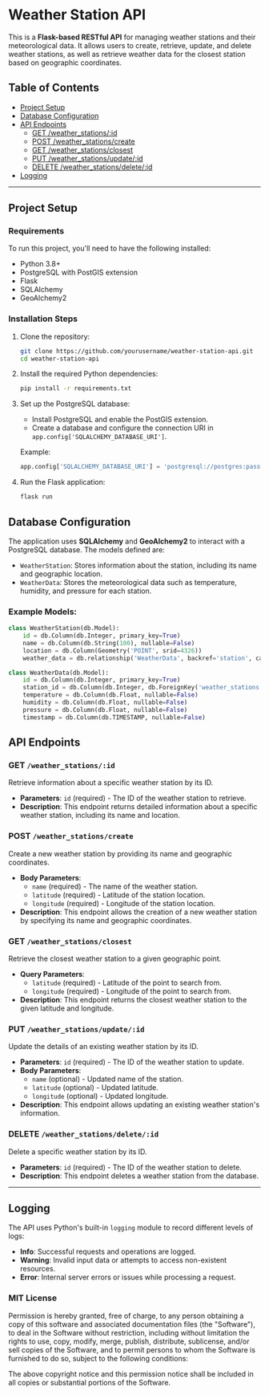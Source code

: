 # Weather Station API

This is a **Flask-based RESTful API** for managing weather stations and their meteorological data. It allows users to create, retrieve, update, and delete weather stations, as well as retrieve weather data for the closest station based on geographic coordinates.

## Table of Contents
- [Project Setup](#project-setup)
- [Database Configuration](#database-configuration)
- [API Endpoints](#api-endpoints)
  - [GET /weather_stations/:id](#get-weather_stationsid)
  - [POST /weather_stations/create](#post-weather_stationscreate)
  - [GET /weather_stations/closest](#get-weather_stationsclosest)
  - [PUT /weather_stations/update/:id](#put-weather_stationsupdateid)
  - [DELETE /weather_stations/delete/:id](#delete-weather_stationsdeleteid)
- [Logging](#logging)

---

## Project Setup

### Requirements
To run this project, you'll need to have the following installed:
- Python 3.8+
- PostgreSQL with PostGIS extension
- Flask
- SQLAlchemy
- GeoAlchemy2

### Installation Steps

1. Clone the repository:
    ```bash
    git clone https://github.com/yourusername/weather-station-api.git
    cd weather-station-api
    ```

2. Install the required Python dependencies:
    ```bash
    pip install -r requirements.txt
    ```

3. Set up the PostgreSQL database:
    - Install PostgreSQL and enable the PostGIS extension.
    - Create a database and configure the connection URI in `app.config['SQLALCHEMY_DATABASE_URI']`.

    Example:
    ```python
    app.config['SQLALCHEMY_DATABASE_URI'] = 'postgresql://postgres:password@localhost/postgres'
    ```

4. Run the Flask application:
    ```bash
    flask run
    ```

## Database Configuration

The application uses **SQLAlchemy** and **GeoAlchemy2** to interact with a PostgreSQL database. The models defined are:
- `WeatherStation`: Stores information about the station, including its name and geographic location.
- `WeatherData`: Stores the meteorological data such as temperature, humidity, and pressure for each station.

### Example Models:
```python
class WeatherStation(db.Model):
    id = db.Column(db.Integer, primary_key=True)
    name = db.Column(db.String(100), nullable=False)
    location = db.Column(Geometry('POINT', srid=4326))
    weather_data = db.relationship('WeatherData', backref='station', cascade="all, delete", lazy=True)

class WeatherData(db.Model):
    id = db.Column(db.Integer, primary_key=True)
    station_id = db.Column(db.Integer, db.ForeignKey('weather_stations.id'), nullable=False)
    temperature = db.Column(db.Float, nullable=False)
    humidity = db.Column(db.Float, nullable=False)
    pressure = db.Column(db.Float, nullable=False)
    timestamp = db.Column(db.TIMESTAMP, nullable=False)
```

## API Endpoints

### GET `/weather_stations/:id`
Retrieve information about a specific weather station by its ID.

- **Parameters**: `id` (required) - The ID of the weather station to retrieve.
- **Description**: This endpoint returns detailed information about a specific weather station, including its name and location.

### POST `/weather_stations/create`
Create a new weather station by providing its name and geographic coordinates.

- **Body Parameters**: 
  - `name` (required) - The name of the weather station.
  - `latitude` (required) - Latitude of the station location.
  - `longitude` (required) - Longitude of the station location.
- **Description**: This endpoint allows the creation of a new weather station by specifying its name and geographic coordinates.

### GET `/weather_stations/closest`
Retrieve the closest weather station to a given geographic point.

- **Query Parameters**: 
  - `latitude` (required) - Latitude of the point to search from.
  - `longitude` (required) - Longitude of the point to search from.
- **Description**: This endpoint returns the closest weather station to the given latitude and longitude.

### PUT `/weather_stations/update/:id`
Update the details of an existing weather station by its ID.

- **Parameters**: `id` (required) - The ID of the weather station to update.
- **Body Parameters**: 
  - `name` (optional) - Updated name of the station.
  - `latitude` (optional) - Updated latitude.
  - `longitude` (optional) - Updated longitude.
- **Description**: This endpoint allows updating an existing weather station's information.

### DELETE `/weather_stations/delete/:id`
Delete a specific weather station by its ID.

- **Parameters**: `id` (required) - The ID of the weather station to delete.
- **Description**: This endpoint deletes a weather station from the database.

---

## Logging

The API uses Python's built-in `logging` module to record different levels of logs:

- **Info**: Successful requests and operations are logged.
- **Warning**: Invalid input data or attempts to access non-existent resources.
- **Error**: Internal server errors or issues while processing a request.

### MIT License

Permission is hereby granted, free of charge, to any person obtaining a copy
of this software and associated documentation files (the "Software"), to deal
in the Software without restriction, including without limitation the rights
to use, copy, modify, merge, publish, distribute, sublicense, and/or sell
copies of the Software, and to permit persons to whom the Software is
furnished to do so, subject to the following conditions:

The above copyright notice and this permission notice shall be included in
all copies or substantial portions of the Software.
